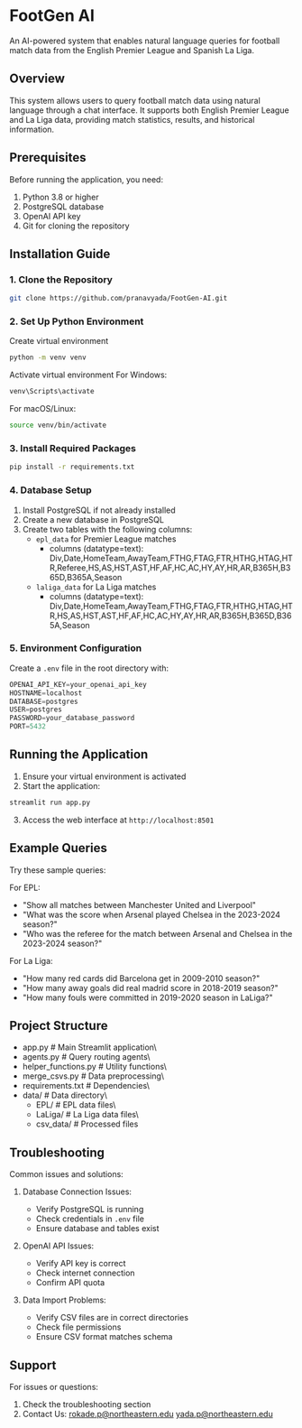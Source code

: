 # FootGen AI

An AI-powered system that enables natural language queries for football match data from the English Premier League and Spanish La Liga.

## Overview
This system allows users to query football match data using natural language through a chat interface. It supports both English Premier League and La Liga data, providing match statistics, results, and historical information.

## Prerequisites

Before running the application, you need:

1. Python 3.8 or higher
2. PostgreSQL database
3. OpenAI API key
4. Git for cloning the repository

## Installation Guide

### 1. Clone the Repository
```bash
git clone https://github.com/pranavyada/FootGen-AI.git
```

### 2. Set Up Python Environment

Create virtual environment
```bash
python -m venv venv
```

Activate virtual environment
For Windows:
```bash
venv\Scripts\activate
```
For macOS/Linux:
```bash
source venv/bin/activate
```

### 3. Install Required Packages
```bash
pip install -r requirements.txt
```

### 4. Database Setup

1. Install PostgreSQL if not already installed
2. Create a new database in PostgreSQL
3. Create two tables with the following columns:
   - `epl_data` for Premier League matches
      - columns (datatype=text): Div,Date,HomeTeam,AwayTeam,FTHG,FTAG,FTR,HTHG,HTAG,HTR,Referee,HS,AS,HST,AST,HF,AF,HC,AC,HY,AY,HR,AR,B365H,B365D,B365A,Season 
   - `laliga_data` for La Liga matches
      - columns (datatype=text): Div,Date,HomeTeam,AwayTeam,FTHG,FTAG,FTR,HTHG,HTAG,HTR,HS,AS,HST,AST,HF,AF,HC,AC,HY,AY,HR,AR,B365H,B365D,B365A,Season 

### 5. Environment Configuration

Create a `.env` file in the root directory with:
```python
OPENAI_API_KEY=your_openai_api_key
HOSTNAME=localhost
DATABASE=postgres
USER=postgres
PASSWORD=your_database_password
PORT=5432
```

## Running the Application

1. Ensure your virtual environment is activated
2. Start the application:
```bash
streamlit run app.py
```
3. Access the web interface at `http://localhost:8501`

## Example Queries

Try these sample queries:

For EPL:
- "Show all matches between Manchester United and Liverpool"
- "What was the score when Arsenal played Chelsea in the 2023-2024 season?"
- "Who was the referee for the match between Arsenal and Chelsea in the 2023-2024 season?"

For La Liga:
- "How many red cards did Barcelona get in 2009-2010 season?"
- "How many away goals did real madrid score in 2018-2019 season?"
- "How many fouls were committed in 2019-2020 season in LaLiga?"

## Project Structure
- app.py # Main Streamlit application\
- agents.py # Query routing agents\
- helper_functions.py # Utility functions\
- merge_csvs.py # Data preprocessing\
- requirements.txt # Dependencies\
- data/ # Data directory\
  - EPL/ # EPL data files\
  - LaLiga/ # La Liga data files\
  - csv_data/ # Processed files

## Troubleshooting

Common issues and solutions:

1. Database Connection Issues:
   - Verify PostgreSQL is running
   - Check credentials in `.env` file
   - Ensure database and tables exist

2. OpenAI API Issues:
   - Verify API key is correct
   - Check internet connection
   - Confirm API quota

3. Data Import Problems:
   - Verify CSV files are in correct directories
   - Check file permissions
   - Ensure CSV format matches schema

## Support

For issues or questions:
1. Check the troubleshooting section
2. Contact Us: 
rokade.p@northeastern.edu
yada.p@northeastern.edu




